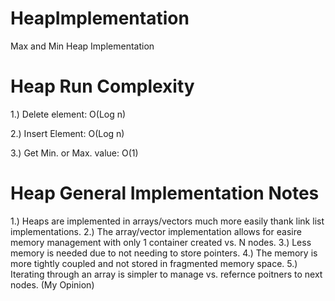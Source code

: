 # HeapImplementation
Max and Min Heap Implementation

# Heap Run Complexity

1.) Delete element:
O(Log n)

2.) Insert Element:
O(Log n)

3.) Get Min. or Max. value:
O(1)

# Heap General Implementation Notes
1.) Heaps are implemented in arrays/vectors much more easily thank link list implementations.
2.) The array/vector implementation allows for easire memory management with only 1 container created vs. N nodes.
3.) Less memory is needed due to not needing to store pointers.
4.) The memory is more tightly coupled and not stored in fragmented memory space.
5.) Iterating through an array is simpler to manage vs. refernce poitners to next nodes. (My Opinion)
